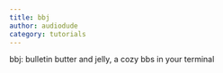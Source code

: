 ```yaml
---
title: bbj
author: audiodude
category: tutorials
---
```

bbj: bulletin butter and jelly, a cozy bbs in your terminal
